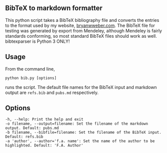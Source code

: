 BibTeX to markdown formatter
---

This python script takes a BibTeX bibliography file and converts the 
entries to the format used by my website, [bryanwweber.com](http://bryanwweber.com).
The BibTeX file for testing was generated by export from Mendeley, 
although Mendeley is fairly standards conforming, so most standard
BibTeX files should work as well. bibtexparser is Python 3 ONLY!

Usage
---

From the command line,

    python bib.py [options]

runs the script. The default file names for the BibTeX input and 
markdown output are `refs.bib` and `pubs.md` respectively. 

Options
---

    -h, --help: Print the help and exit
    -o filename, --output=filename: Set the filename of the markdown output. Default: pubs.md
    -b filename, --bibfile=filename: Set the filename of the BibTeX input. Default: refs.bib
    -a 'author', --author='f.a. name': Set the name of the author to be highlighted. Default: 'F.A. Author'